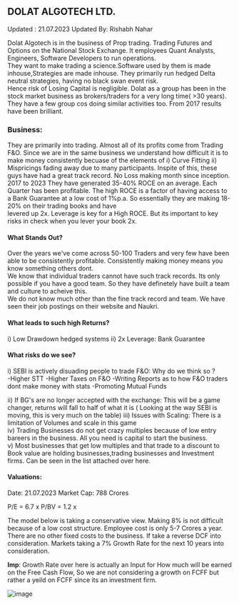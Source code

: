 
## DOLAT ALGOTECH LTD.  

Updated : 21.07.2023
Updated By: Rishabh Nahar

Dolat Algotech is in the business of Prop trading. Trading Futures and Options on the National Stock Exchange. It employees Quant Analysts, Engineers, Software Developers to run operations.  
They want to make trading a science.Software used by them is made inhouse,Strategies are made inhouse. They primarily run hedged Delta neutral strategies, having no black swan event risk.  
Hence risk of Losing Capital is negligible. Dolat as a group has been in the stock market business as brokers/traders for a very long time( >30 years). They have a few group cos doing similar 
activities too. From 2017 results have been brilliant. 

### Business:

They are primarily into trading. Almost all of its profits come from Trading F&O. Since we are in the same business we understand how difficult it is to make money consistently becuase of the elements of 
i) Curve Fitting ii) Mispricings fading away due to many participants. Inspite of this, these guys have had a great track record. No Loss making month since inception. 2017 to 2023 They have generated 35-40% ROCE 
on an average. Each Quarter has been profitable. The high ROCE is a factor of having access to a Bank Guarantee at a low cost of 1%p.a. So essentially they are making 18-20% on their trading books and have  
levered up 2x. Leverage is key for a High ROCE. But its important to key risks in check when you lever your book 2x.  


#### What Stands Out?

Over the years we've come across 50-100 Traders and very few have been able to be consistently profitable. Consistently making money means you know something others dont.  
We know that individual traders cannot have such track records. Its only possible if you have a good team. So they have definetely have built a team and culture to acheive this.  
We do not know much other than the fine track record and team. We have seen their job postings on their website and Naukri.  


#### What leads to such high Returns? 

i)  Low Drawdown hedged systems 
ii) 2x Leverage: Bank Guarantee 

#### What risks do we see? 

i) SEBI is actively disuading people to trade F&O: Why do we think so ?  
    -Higher STT 
    -Higher Taxes on F&O 
    -Writing Reports as to how F&O traders dont make money with stats 
    -Promoting Mutual Funds 

ii)  If BG's are no longer accepted with the exchange: This will be a game changer, returns will fall to half of what it is ( Looking at the way SEBI is moving, this is very much on the table) 
iii) Issues with Scaling: There is a limitation of Volumes and scale in this game  
iv)  Trading Businesses do not get crazy multiples because of low entry bareers in the business. All you need is capital to start the business.   
v)   Most businesses that get low multiples and that trade to a discount to Book value are holding businesses,trading businesses and Investment firms. Can be seen in the list attached over here.  


#### Valuations:
Date: 21.07.2023
Market Cap: 788 Crores 

P/E  = 6.7 x
P/BV = 1.2 x							

The model below is taking a conservative view. Making 8% is not difficult because of a low cost structure. Employee cost is only 5-7 Crores a year. There are no other fixed costs to the business.
If take a reverse DCF into consideration. Markets taking a 7% Growth Rate for the next 10 years into consideration. 

**Imp**: Growth Rate over here is actually an Input for How much will be earned on the Free Cash Flow, So we are not considering a growth on FCFF but rather a yeild on FCFF since its an investment firm.
                
![image](https://github.com/qodeinvestments/Swan-Documentation/assets/67407393/9d428ddd-c12e-4dd5-b007-bb5aba08199f)





